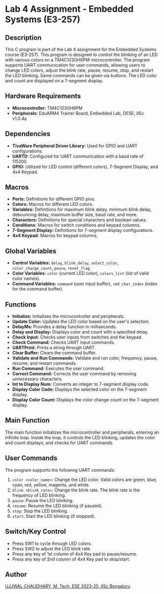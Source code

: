 # Lab 4 Assignment - Embedded Systems (E3-257)

## Description
This C program is part of the Lab 4 assignment for the Embedded Systems course (E3-257). This program is designed to control the blinking of an LED with various colors on a TM4C123GH6PM microcontroller. The program supports UART communication for user commands, allowing users to change LED colors, adjust the blink rate, pause, resume, stop, and restart the LED blinking. Same commands can be given via buttons. The LED color and count are displayed on a 7-segment display.

## Hardware Requirements
- **Microcontroller:** TM4C123GH6PM
- **Peripherals:** EduARM4 Trainer Board, Embedded Lab, DESE, IISc v1.0.4a

## Dependencies
- **TivaWare Peripheral Driver Library:** Used for GPIO and UART configurations.
- **UART0:** Configured for UART communication with a baud rate of 115200.
- **GPIO:** Utilized for LED control (different colors), 7-Segment Display, and 4x4 Keypad.

## Macros
- **Ports:** Definitions for different GPIO pins.
- **Colors:** Macros for different LED colors.
- **Variables:** Definitions for maximum blink delay, minimum blink delay, debouncing delay, maximum buffer size, baud rate, and more.
- **Characters:** Definitions for special characters and boolean values.
- **Conditions:** Macros for switch conditions and keypad columns.
- **7-Segment Display:** Definitions for 7-segment display configurations.
- **4x4 Keypad:** Macros for keypad columns.

## Global Variables
- **Control Variables:** `delay`, `blink_delay`, `select_color`, `color_change_count`, `pause`, `reset_flag`.
- **Color Variables:** `color` (current LED color), `colors_list` (list of valid color names).
- **Command Variables:** `command` (user input buffer), `cmd_char_index` (index for the command buffer).

## Functions
- **Initialize:** Initializes the microcontroller and peripherals.
- **Update Color:** Updates the LED color based on the user's selection.
- **DelayMs:** Provides a delay function in milliseconds.
- **Delay and Display:** Displays color and count with a specified delay.
- **Check Input:** Checks user inputs from switches and the keypad.
- **Check Command:** Checks UART input commands.
- **UARTPrint:** Prints a string through UART.
- **Clear Buffer:** Clears the command buffer.
- **Validate and Run Commands:** Validate and run color, frequency, pause, resume, and restart commands.
- **Run Command:** Executes the user command.
- **Correct Command:** Corrects the user command by removing unnecessary characters.
- **Int to Display Num:** Converts an integer to 7-segment display code.
- **Display Color Code:** Displays the selected color on the 7-segment display.
- **Display Color Count:** Displays the color change count on the 7-segment display.

## Main Function
The main function initializes the microcontroller and peripherals, entering an infinite loop. Inside the loop, it controls the LED blinking, updates the color and count displays, and checks for UART commands.

## User Commands
The program supports the following UART commands:
1. `color <color_name>`: Change the LED color. Valid colors are green, blue, cyan, red, yellow, magenta, and white.
2. `blink <blink_rate>`: Change the blink rate. The blink rate is the frequency of LED blinking.
3. `pause`: Pause the LED blinking.
4. `resume`: Resume the LED blinking (if paused).
5. `stop`: Stop the LED blinking.
6. `start`: Start the LED blinking (if stopped).

## Switch/Key Control
  - Press SW1 to cycle through LED colors.
  - Press SW2 to adjust the LED blink rate.
  - Press any key of 1st column of 4x4 Key pad to pause/resume.
  - Press any key of 2nd column of 4x4 Key pad to stop/start.

## Author

[UJJWAL CHAUDHARY, M. Tech. ESE 2023-25, IISc Bengaluru](https://www.linkedin.com/in/ujjwal-chaudhary-4436701aa/)
